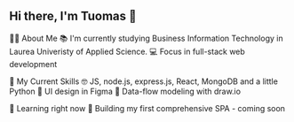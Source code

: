 ## Hi there, I'm Tuomas 👋

👨‍🎓 About Me
    📚 I'm currently studying Business Information Technology in Laurea Univeristy of Applied Science.
    💻 Focus in full-stack web development


🚀 My Current Skills
    🤓 JS, node.js, express.js, React, MongoDB and a little Python
    🎨 UI design in Figma
    🔧 Data-flow modeling with draw.io


🌱 Learning right now
    🔧 Building my first comprehensive SPA - coming soon
